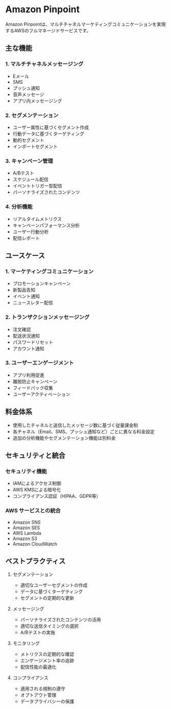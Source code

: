 # Amazon Pinpoint

Amazon Pinpointは、マルチチャネルマーケティングコミュニケーションを実現するAWSのフルマネージドサービスです。

## 主な機能

### 1. マルチチャネルメッセージング
- Eメール
- SMS
- プッシュ通知
- 音声メッセージ
- アプリ内メッセージング

### 2. セグメンテーション
- ユーザー属性に基づくセグメント作成
- 行動データに基づくターゲティング
- 動的セグメント
- インポートセグメント

### 3. キャンペーン管理
- A/Bテスト
- スケジュール配信
- イベントトリガー型配信
- パーソナライズされたコンテンツ

### 4. 分析機能
- リアルタイムメトリクス
- キャンペーンパフォーマンス分析
- ユーザー行動分析
- 配信レポート

## ユースケース

### 1. マーケティングコミュニケーション
- プロモーションキャンペーン
- 新製品告知
- イベント通知
- ニュースレター配信

### 2. トランザクションメッセージング
- 注文確認
- 配送状況通知
- パスワードリセット
- アカウント通知

### 3. ユーザーエンゲージメント
- アプリ利用促進
- 離脱防止キャンペーン
- フィードバック収集
- ユーザーアクティベーション

## 料金体系

- 使用したチャネルと送信したメッセージ数に基づく従量課金制
- 各チャネル（Email、SMS、プッシュ通知など）ごとに異なる料金設定
- 追加の分析機能やセグメンテーション機能は別料金

## セキュリティと統合

### セキュリティ機能
- IAMによるアクセス制御
- AWS KMSによる暗号化
- コンプライアンス認証（HIPAA、GDPR等）

### AWS サービスとの統合
- Amazon SNS
- Amazon SES
- AWS Lambda
- Amazon S3
- Amazon CloudWatch

## ベストプラクティス

1. セグメンテーション
   - 適切なユーザーセグメントの作成
   - データに基づくターゲティング
   - セグメントの定期的な更新

2. メッセージング
   - パーソナライズされたコンテンツの活用
   - 適切な送信タイミングの選択
   - A/Bテストの実施

3. モニタリング
   - メトリクスの定期的な確認
   - エンゲージメント率の追跡
   - 配信性能の最適化

4. コンプライアンス
   - 適用される規制の遵守
   - オプトアウト管理
   - データプライバシーの保護
